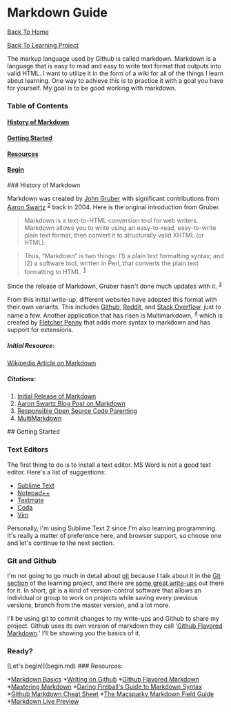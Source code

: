 Markdown Guide
==============

[Back To Home](../README.md)

[Back To Learning Project](../learning/README.md)

The markup language used by Github is called markdown. Markdown is a language that is easy to read and easy to write text format that outputs into valid HTML. I want to utilize it in the form of a wiki for all of the things I learn about learning. One way to achieve this is to practice it with a goal you have for yourself. My goal is to be good working with markdown. 

### Table of Contents
#### [History of Markdown](#History)
#### [Getting Started](#Intro)
#### [Resources](#Resources)
#### [Begin](#Begin)

<a name="History"/>
### History of Markdown

Markdown was created by [John Gruber](http://daringfireball.net/) with significant contributions from [Aaron Swartz](http://www.aaronsw.com/) <sup>[2](#2)</sup> back in 2004. Here is the original introduction from Gruber.

> Markdown is a text-to-HTML conversion tool for web writers. Markdown allows you to write using an easy-to-read, easy-to-write plain text format, then convert it to structurally valid XHTML (or HTML).

> Thus, “Markdown” is two things: (1) a plain text formatting syntax; and (2) a software tool, written in Perl, that converts the plain text formatting to HTML. <sup>[1](#1)</sup>

Since the release of Markdown, Gruber hasn't done much updates with it. <sup>[3](#3)</sup> 

From this initial write-up, different websites have adopted this format with their own variants. This includes [Github](https://github.com/), [Reddit](http://www.reddit.com/), and [Stack Overflow](http://stackoverflow.com/), just to name a few. Another application that has risen is Multimarkdown, <sup>[4](#4)</sup> which is created by [Fletcher Penny](http://fletcherpenney.net/) that adds more syntax to markdown and has support for extensions.

##### Initial Resource: 

[Wikipedia Article on Markdown](http://en.wikipedia.org/wiki/Markdown)

##### Citations: 

1. [Initial Release of Markdown](http://daringfireball.net/projects/markdown/) <a name="1"/> 
2. [Aaron Swartz Blog Post on Markdown](http://www.aaronsw.com/weblog/001189) <a name="2"/> 
3. [Responsible Open Source Code Parenting](http://blog.codinghorror.com/responsible-open-source-code-parenting/) <a name="3"/> 
4. [MultiMarkdown](http://fletcherpenney.net/multimarkdown/) <a name="4"/> 

<a name="Intro"/>
## Getting Started

### Text Editors

The first thing to do is to install a text editor. MS Word is not a good text editor. Here's a list of suggestions:

* [Sublime Text](http://www.sublimetext.com/)
* [Notepad++](http://notepad-plus-plus.org/)
* [Textmate](http://macromates.com/)
* [Coda](https://panic.com/coda/)
* [Vim](http://www.vim.org/)

Personally, I'm using Sublime Text 2 since I'm also learning programming. It's really a matter of preference here, and browser support, so choose one and let's continue to the next section.

### Git and Github

I'm not going to go much in detail about [git](http://git-scm.com/) because I talk about it in the [Git section](../git) of the learning project, and there are [some great write-ups](http://skillcrush.com/2013/02/18/git/) out there for it. In short, git is a kind of version-control software that allows an individual or group to work on projects while saving every previous versions, branch from the master version, and a lot more. 

I'll be using git to commit changes to my write-ups and Github to share my project. Github uses its own version of markdown they call '[Github Flavored Markdown](https://help.github.com/articles/github-flavored-markdown).' I'll be showing you the basics of it.

### Ready?

<a name="Begin"/>
[Let's begin!](begin.md)

<a name="Resources"/>
### Resources:

*[Markdown Basics](https://help.github.com/articles/markdown-basics)
*[Writing on Github](https://help.github.com/articles/writing-on-github)
*[Github Flavored Markdown](https://help.github.com/articles/github-flavored-markdown)
*[Mastering Markdown](https://guides.github.com/features/mastering-markdown/)
*[Daring Fireball's Guide to Markdown Syntax](http://daringfireball.net/projects/markdown/syntax)
*[Github Markdown Cheat Sheet](https://github.com/adam-p/markdown-here/wiki/Markdown-Cheatsheet)
*[The Macsparky Markdown Field Guide](http://macsparky.com/markdown)
*[Markdown Live Preview](http://markdownlivepreview.com/)
